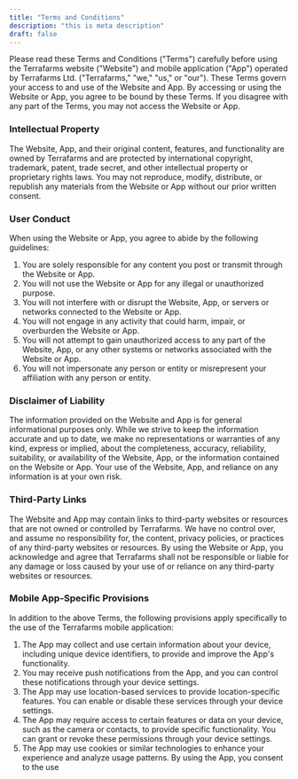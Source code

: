 ```yaml
---
title: "Terms and Conditions"
description: "this is meta description"
draft: false
---
```


Please read these Terms and Conditions ("Terms") carefully before using the Terrafarms website ("Website") and mobile application ("App") operated by Terrafarms Ltd. ("Terrafarms," "we," "us," or "our"). These Terms govern your access to and use of the Website and App. By accessing or using the Website or App, you agree to be bound by these Terms. If you disagree with any part of the Terms, you may not access the Website or App.

### Intellectual Property

The Website, App, and their original content, features, and functionality are owned by Terrafarms and are protected by international copyright, trademark, patent, trade secret, and other intellectual property or proprietary rights laws. You may not reproduce, modify, distribute, or republish any materials from the Website or App without our prior written consent.

### User Conduct

When using the Website or App, you agree to abide by the following guidelines:

1. You are solely responsible for any content you post or transmit through the Website or App.
2. You will not use the Website or App for any illegal or unauthorized purpose.
3. You will not interfere with or disrupt the Website, App, or servers or networks connected to the Website or App.
4. You will not engage in any activity that could harm, impair, or overburden the Website or App.
5. You will not attempt to gain unauthorized access to any part of the Website, App, or any other systems or networks associated with the Website or App.
6. You will not impersonate any person or entity or misrepresent your affiliation with any person or entity.

### Disclaimer of Liability

The information provided on the Website and App is for general informational purposes only. While we strive to keep the information accurate and up to date, we make no representations or warranties of any kind, express or implied, about the completeness, accuracy, reliability, suitability, or availability of the Website, App, or the information contained on the Website or App. Your use of the Website, App, and reliance on any information is at your own risk.

### Third-Party Links

The Website and App may contain links to third-party websites or resources that are not owned or controlled by Terrafarms. We have no control over, and assume no responsibility for, the content, privacy policies, or practices of any third-party websites or resources. By using the Website or App, you acknowledge and agree that Terrafarms shall not be responsible or liable for any damage or loss caused by your use of or reliance on any third-party websites or resources.

### Mobile App-Specific Provisions

In addition to the above Terms, the following provisions apply specifically to the use of the Terrafarms mobile application:

1. The App may collect and use certain information about your device, including unique device identifiers, to provide and improve the App's functionality.
2. You may receive push notifications from the App, and you can control these notifications through your device settings.
3. The App may use location-based services to provide location-specific features. You can enable or disable these services through your device settings.
4. The App may require access to certain features or data on your device, such as the camera or contacts, to provide specific functionality. You can grant or revoke these permissions through your device settings.
5. The App may use cookies or similar technologies to enhance your experience and analyze usage patterns. By using the App, you consent to the use
